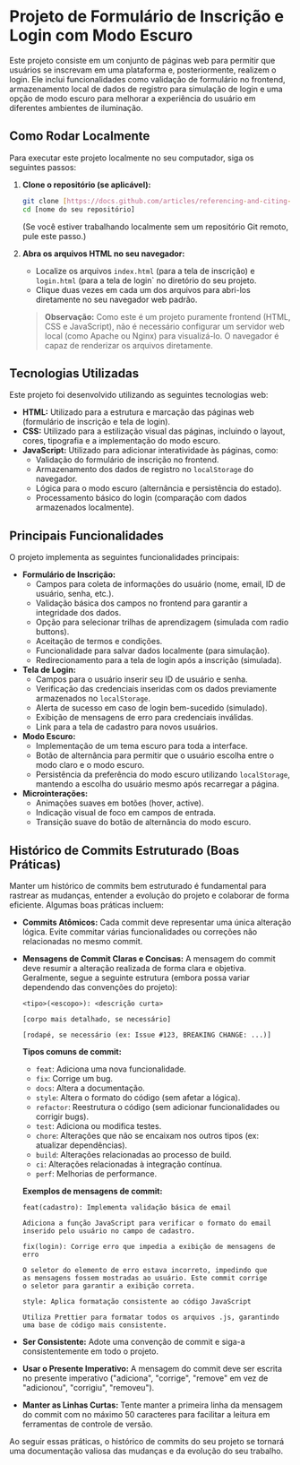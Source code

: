 # Projeto de Formulário de Inscrição e Login com Modo Escuro

Este projeto consiste em um conjunto de páginas web para permitir que usuários se inscrevam em uma plataforma e, posteriormente, realizem o login. Ele inclui funcionalidades como validação de formulário no frontend, armazenamento local de dados de registro para simulação de login e uma opção de modo escuro para melhorar a experiência do usuário em diferentes ambientes de iluminação.

## Como Rodar Localmente

Para executar este projeto localmente no seu computador, siga os seguintes passos:

1.  **Clone o repositório (se aplicável):**

    ```bash
    git clone [https://docs.github.com/articles/referencing-and-citing-content](https://docs.github.com/articles/referencing-and-citing-content)
    cd [nome do seu repositório]
    ```

    (Se você estiver trabalhando localmente sem um repositório Git remoto, pule este passo.)

2.  **Abra os arquivos HTML no seu navegador:**

    - Localize os arquivos `index.html` (para a tela de inscrição) e `login.html` (para a tela de login` no diretório do seu projeto.
    - Clique duas vezes em cada um dos arquivos para abri-los diretamente no seu navegador web padrão.

    > **Observação:** Como este é um projeto puramente frontend (HTML, CSS e JavaScript), não é necessário configurar um servidor web local (como Apache ou Nginx) para visualizá-lo. O navegador é capaz de renderizar os arquivos diretamente.

## Tecnologias Utilizadas

Este projeto foi desenvolvido utilizando as seguintes tecnologias web:

- **HTML:** Utilizado para a estrutura e marcação das páginas web (formulário de inscrição e tela de login).
- **CSS:** Utilizado para a estilização visual das páginas, incluindo o layout, cores, tipografia e a implementação do modo escuro.
- **JavaScript:** Utilizado para adicionar interatividade às páginas, como:
  - Validação do formulário de inscrição no frontend.
  - Armazenamento dos dados de registro no `localStorage` do navegador.
  - Lógica para o modo escuro (alternância e persistência do estado).
  - Processamento básico do login (comparação com dados armazenados localmente).

## Principais Funcionalidades

O projeto implementa as seguintes funcionalidades principais:

- **Formulário de Inscrição:**
  - Campos para coleta de informações do usuário (nome, email, ID de usuário, senha, etc.).
  - Validação básica dos campos no frontend para garantir a integridade dos dados.
  - Opção para selecionar trilhas de aprendizagem (simulada com radio buttons).
  - Aceitação de termos e condições.
  - Funcionalidade para salvar dados localmente (para simulação).
  - Redirecionamento para a tela de login após a inscrição (simulada).
- **Tela de Login:**
  - Campos para o usuário inserir seu ID de usuário e senha.
  - Verificação das credenciais inseridas com os dados previamente armazenados no `localStorage`.
  - Alerta de sucesso em caso de login bem-sucedido (simulado).
  - Exibição de mensagens de erro para credenciais inválidas.
  - Link para a tela de cadastro para novos usuários.
- **Modo Escuro:**
  - Implementação de um tema escuro para toda a interface.
  - Botão de alternância para permitir que o usuário escolha entre o modo claro e o modo escuro.
  - Persistência da preferência do modo escuro utilizando `localStorage`, mantendo a escolha do usuário mesmo após recarregar a página.
- **Microinterações:**
  - Animações suaves em botões (hover, active).
  - Indicação visual de foco em campos de entrada.
  - Transição suave do botão de alternância do modo escuro.

## Histórico de Commits Estruturado (Boas Práticas)

Manter um histórico de commits bem estruturado é fundamental para rastrear as mudanças, entender a evolução do projeto e colaborar de forma eficiente. Algumas boas práticas incluem:

- **Commits Atômicos:** Cada commit deve representar uma única alteração lógica. Evite commitar várias funcionalidades ou correções não relacionadas no mesmo commit.
- **Mensagens de Commit Claras e Concisas:** A mensagem do commit deve resumir a alteração realizada de forma clara e objetiva. Geralmente, segue a seguinte estrutura (embora possa variar dependendo das convenções do projeto):

  ```
  <tipo>(<escopo>): <descrição curta>

  [corpo mais detalhado, se necessário]

  [rodapé, se necessário (ex: Issue #123, BREAKING CHANGE: ...)]
  ```

  **Tipos comuns de commit:**

  - `feat`: Adiciona uma nova funcionalidade.
  - `fix`: Corrige um bug.
  - `docs`: Altera a documentação.
  - `style`: Altera o formato do código (sem afetar a lógica).
  - `refactor`: Reestrutura o código (sem adicionar funcionalidades ou corrigir bugs).
  - `test`: Adiciona ou modifica testes.
  - `chore`: Alterações que não se encaixam nos outros tipos (ex: atualizar dependências).
  - `build`: Alterações relacionadas ao processo de build.
  - `ci`: Alterações relacionadas à integração contínua.
  - `perf`: Melhorias de performance.

  **Exemplos de mensagens de commit:**

  ```
  feat(cadastro): Implementa validação básica de email

  Adiciona a função JavaScript para verificar o formato do email
  inserido pelo usuário no campo de cadastro.

  fix(login): Corrige erro que impedia a exibição de mensagens de erro

  O seletor do elemento de erro estava incorreto, impedindo que
  as mensagens fossem mostradas ao usuário. Este commit corrige
  o seletor para garantir a exibição correta.

  style: Aplica formatação consistente ao código JavaScript

  Utiliza Prettier para formatar todos os arquivos .js, garantindo
  uma base de código mais consistente.
  ```

- **Ser Consistente:** Adote uma convenção de commit e siga-a consistentemente em todo o projeto.
- **Usar o Presente Imperativo:** A mensagem do commit deve ser escrita no presente imperativo ("adiciona", "corrige", "remove" em vez de "adicionou", "corrigiu", "removeu").
- **Manter as Linhas Curtas:** Tente manter a primeira linha da mensagem do commit com no máximo 50 caracteres para facilitar a leitura em ferramentas de controle de versão.

Ao seguir essas práticas, o histórico de commits do seu projeto se tornará uma documentação valiosa das mudanças e da evolução do seu trabalho.
